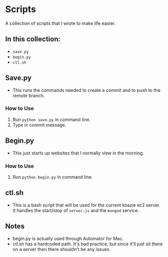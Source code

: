 # Scripts
A collection of scripts that I wrote to make life easier.

## In this collection:
* `save.py`
* `begin.py`
* `ctl.sh`

## Save.py
* This runs the commands needed to create a commit and to push to the remote branch.

### How to Use
1. Run `python save.py` in command line.
2. Type in commit message.

## Begin.py
* This just starts up websites that I normally view in the morning.

### How to Use
1. Run `python begin.py` in command line.

## ctl.sh
* This is a bash script that will be used for the current koazie ec2 server. It handles the start/stop of `server.js` and the `mongod` service.


## Notes
* begin.py is actually used through Automator for Mac.
* ctl.sh has a hardcoded path. It's bad practice, but since it'll just sit there on a server then there shouldn't be any issues.
